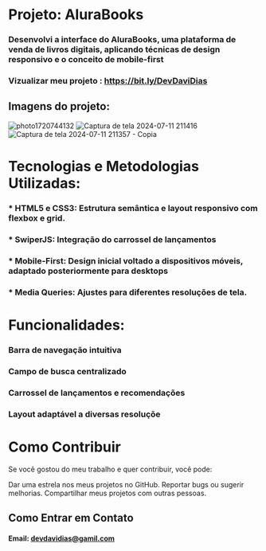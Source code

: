 # Projeto: AluraBooks

### Desenvolvi a interface do AluraBooks, uma plataforma de venda de livros digitais, aplicando técnicas de design responsivo e o conceito de mobile-first

### Vizualizar meu projeto : https://bit.ly/DevDaviDias

## Imagens do projeto:

![photo1720744132](https://github.com/user-attachments/assets/c087a4d6-11ae-4d5e-b632-bf0e86be8c97)
![Captura de tela 2024-07-11 211416](https://github.com/user-attachments/assets/af17b53b-036c-4720-b95d-e74ee45adbb4)
![Captura de tela 2024-07-11 211357 - Copia](https://github.com/user-attachments/assets/a6c9506f-1b67-4af1-af98-24120ca4f520)






# Tecnologias e Metodologias Utilizadas:
### * HTML5 e CSS3: Estrutura semântica e layout responsivo com flexbox e grid.
### * SwiperJS: Integração do carrossel de lançamentos
### * Mobile-First: Design inicial voltado a dispositivos móveis, adaptado posteriormente para desktops
### * Media Queries: Ajustes para diferentes resoluções de tela.


# Funcionalidades:
### Barra de navegação intuitiva
### Campo de busca centralizado
### Carrossel de lançamentos e recomendações
### Layout adaptável a diversas resoluçõe




# Como Contribuir
Se você gostou do meu trabalho e quer contribuir, você pode:

Dar uma estrela nos meus projetos no GitHub.
Reportar bugs ou sugerir melhorias.
Compartilhar meus projetos com outras pessoas.
## Como Entrar em Contato
#### Email: devdavidias@gamil.com
